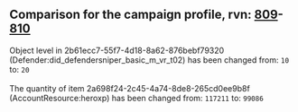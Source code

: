 ## Comparison for the campaign profile, rvn: [809](https://github.com/PRO100KatYT/FortniteProfileRevisions/tree/main/profiles/campaign/809%20campaign.json)-[810](https://github.com/PRO100KatYT/FortniteProfileRevisions/tree/main/profiles/campaign/810%20campaign.json)

Object level in 2b61ecc7-55f7-4d18-8a62-876bebf79320 (Defender:did_defendersniper_basic_m_vr_t02) has been changed from: `10` to: `20`
<br><br>
The quantity of item 2a698f24-2c45-4a74-8de8-265cd0ee9b8f (AccountResource:heroxp) has been changed from: `117211` to: `99086`
<br><br>
